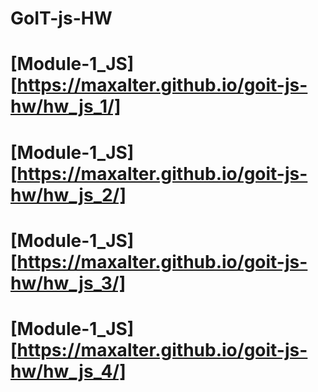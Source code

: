 
# GoIT-js-HW

# [Module-1_JS][https://maxalter.github.io/goit-js-hw/hw_js_1/]
# [Module-1_JS][https://maxalter.github.io/goit-js-hw/hw_js_2/]
# [Module-1_JS][https://maxalter.github.io/goit-js-hw/hw_js_3/]
# [Module-1_JS][https://maxalter.github.io/goit-js-hw/hw_js_4/]
